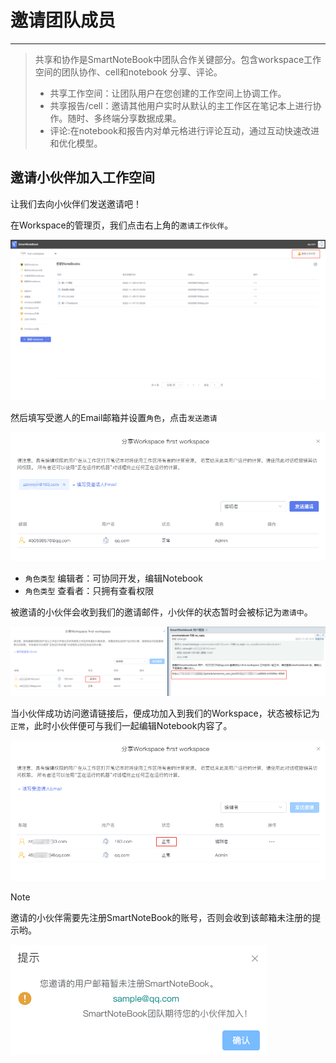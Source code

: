 # 邀请团队成员
---
>共享和协作是SmartNoteBook中团队合作关键部分。包含workspace工作空间的团队协作、cell和notebook 分享、评论。
>- 共享工作空间：让团队用户在您创建的工作空间上协调工作。
>- 共享报告/cell：邀请其他用户实时从默认的主工作区在笔记本上进行协作。随时、多终端分享数据成果。
>- 评论:在notebook和报告内对单元格进行评论互动，通过互动快速改进和优化模型。

## 邀请小伙伴加入工作空间

让我们去向小伙伴们发送邀请吧！

在Workspace的管理页，我们点击右上角的`邀请工作伙伴`。

![图 25](../images/%E9%82%80%E8%AF%B7%E4%BC%99%E4%BC%B4.png)  


然后填写受邀人的Email邮箱并设置`角色`，点击`发送邀请`

![图 32](../images/%E5%8F%91%E9%80%81%E9%82%80%E8%AF%B7.png)  


* `角色类型` 编辑者：可协同开发，编辑Notebook
* `角色类型` 查看者：只拥有查看权限

被邀请的小伙伴会收到我们的邀请邮件，小伙伴的状态暂时会被标记为`邀请中`。

![图 34](../images/invteperson.png)  

当小伙伴成功访问邀请链接后，便成功加入到我们的Workspace，状态被标记为`正常`，此时小伙伴便可与我们一起编辑Notebook内容了。

![图 35](../images/invitesucc.png)  


> [!NOTE]
> 邀请的小伙伴需要先注册SmartNoteBook的账号，否则会收到该邮箱未注册的提示哟。

![图 26](../images/%E9%9C%80%E8%A6%81%E6%B3%A8%E5%86%8C.png)  



